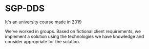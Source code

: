 # SGP-DDS

It's an university course made in 2019

We've worked in groups. Based on fictional client requirements, we implement a solution using the technologies we have knowledge and consider appropriate for the solution.